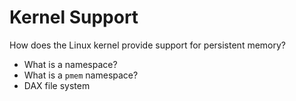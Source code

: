 # Kernel Support

How does the Linux kernel provide support for persistent memory?

* What is a namespace?
* What is a `pmem` namespace?
* DAX file system
